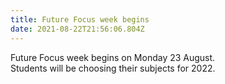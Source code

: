 ```yaml
---
title: Future Focus week begins
date: 2021-08-22T21:56:06.804Z
---
```

Future Focus week begins on Monday 23 August.  
Students will be choosing their subjects for 2022.

